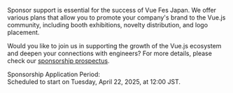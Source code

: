 Sponsor support is essential for the success of Vue Fes Japan. We offer various plans that allow you to promote your company's brand to the Vue.js community, including booth exhibitions, novelty distribution, and logo placement.

Would you like to join us in supporting the growth of the Vue.js ecosystem and deepen your connections with engineers? For more details, please check our [sponsorship prospectus](https://docs.google.com/document/d/1Eywy7QRq3xV3Nvzohv_Tsz25O7_Ae-2zXouKn4UQ6EQ/edit?usp=sharing).

Sponsorship Application Period:\
Scheduled to start on Tuesday, April 22, 2025, at 12:00 JST.
